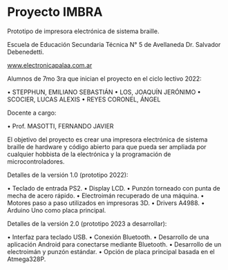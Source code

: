 # Proyecto IMBRA

Prototipo de impresora electrónica de sistema braille.

Escuela de Educación Secundaria Técnica N° 5 de Avellaneda Dr. Salvador Debenedetti.

www.electronicapalaa.com.ar

Alumnos de 7mo 3ra que inician el proyecto en el ciclo lectivo 2022:

•	STEPPHUN, EMILIANO SEBASTIÁN
•	LOS, JOAQUÍN JERÓNIMO
•	SCOCIER, LUCAS ALEXIS
•	REYES CORONEL, ÁNGEL

Docente a cargo:

•	Prof. MASOTTI, FERNANDO JAVIER


El objetivo del proyecto es crear una impresora electrónica de sistema braille de hardware y código abierto para que pueda ser ampliada por cualquier hobbista de la electrónica y la programación de microcontroladores.


Detalles de la versión 1.0 (prototipo 2022):

•	Teclado de entrada PS2.
•	Display LCD.
•	Punzón torneado con punta de mecha de acero rápido.
•	Electroimán recuperado de una máquina.
•	Motores paso a paso utilizados en impresoras 3D.
•	Drivers A4988.
•	Arduino Uno como placa principal.


Detalles de la versión 2.0 (prototipo 2023 a desarrollar):

•	Interfaz para teclado USB.
•	Conexión Bluetooth.
•	Desarrollo de una aplicación Android para conectarse mediante Bluetooth.
•	Desarrollo de un electroimán y punzón estándar.
•	Opción de placa principal basada en el Atmega328P.




